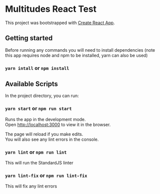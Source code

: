 # Multitudes React Test
This project was bootstrapped with [Create React App](https://github.com/facebook/create-react-app).

## Getting started

Before running any commands you will need to install dependencies (note this app requires node and npm to be installed, yarn can also be used)

### `yarn intall` or `npm install`

## Available Scripts

In the project directory, you can run:

### `yarn start` or `npm run start`

Runs the app in the development mode.\
Open [http://localhost:3000](http://localhost:3000) to view it in the browser.

The page will reload if you make edits.\
You will also see any lint errors in the console.

### `yarn lint` or `npm run lint`

This will run the StandardJS linter

### `yarn lint-fix` or `npm run lint-fix`

This will fix any lint errors



